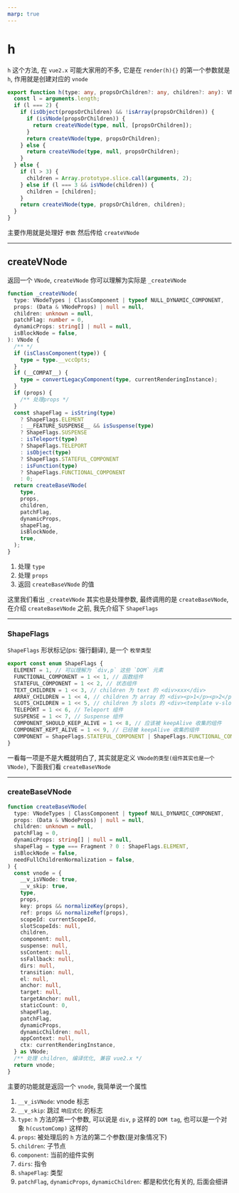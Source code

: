 ```yaml
---
marp: true
---
```


# h

`h` 这个方法, 在 `vue2.x` 可能大家用的不多, 它是在 `render(h){}` 的第一个参数就是 `h`, 作用就是创建对应的 `vnode`

```typescript
export function h(type: any, propsOrChildren?: any, children?: any): VNode {
  const l = arguments.length;
  if (l === 2) {
    if (isObject(propsOrChildren) && !isArray(propsOrChildren)) {
      if (isVNode(propsOrChildren)) {
        return createVNode(type, null, [propsOrChildren]);
      }
      return createVNode(type, propsOrChildren);
    } else {
      return createVNode(type, null, propsOrChildren);
    }
  } else {
    if (l > 3) {
      children = Array.prototype.slice.call(arguments, 2);
    } else if (l === 3 && isVNode(children)) {
      children = [children];
    }
    return createVNode(type, propsOrChildren, children);
  }
}
```

主要作用就是处理好 `参数` 然后传给 `createVNode`

---

## createVNode

返回一个 `VNode`, `createVNode` 你可以理解为实际是 `_createVNode`

```typescript
function _createVNode(
  type: VNodeTypes | ClassComponent | typeof NULL_DYNAMIC_COMPONENT,
  props: (Data & VNodeProps) | null = null,
  children: unknown = null,
  patchFlag: number = 0,
  dynamicProps: string[] | null = null,
  isBlockNode = false,
): VNode {
  /** */
  if (isClassComponent(type)) {
    type = type.__vccOpts;
  }
  if (__COMPAT__) {
    type = convertLegacyComponent(type, currentRenderingInstance);
  }
  if (props) {
    /** 处理props */
  }
  const shapeFlag = isString(type)
    ? ShapeFlags.ELEMENT
    : __FEATURE_SUSPENSE__ && isSuspense(type)
    ? ShapeFlags.SUSPENSE
    : isTeleport(type)
    ? ShapeFlags.TELEPORT
    : isObject(type)
    ? ShapeFlags.STATEFUL_COMPONENT
    : isFunction(type)
    ? ShapeFlags.FUNCTIONAL_COMPONENT
    : 0;
  return createBaseVNode(
    type,
    props,
    children,
    patchFlag,
    dynamicProps,
    shapeFlag,
    isBlockNode,
    true,
  );
}
```

1. 处理 `type`
2. 处理 `props`
3. 返回 `createBaseVNode` 的值

这里我们看出 `_createVNode` 其实也是处理参数, 最终调用的是 `createBaseVNode`, 在介绍 `createBaseVNode` 之前, 我先介绍下 `ShapeFlags`

---

### ShapeFlags

`ShapeFlags` 形状标记(ps: 强行翻译), 是一个 `枚举类型`

```typescript
export const enum ShapeFlags {
  ELEMENT = 1, // 可以理解为 `div,p` 这些 `DOM` 元素
  FUNCTIONAL_COMPONENT = 1 << 1, // 函数组件
  STATEFUL_COMPONENT = 1 << 2, // 状态组件
  TEXT_CHILDREN = 1 << 3, // children 为 text 的 <div>xxx</div>
  ARRAY_CHILDREN = 1 << 4, // children 为 array 的 <div><p>1</p><p>2</p></div>
  SLOTS_CHILDREN = 1 << 5, // children 为 slots 的 <div><template v-slots="xxx"></template></div>
  TELEPORT = 1 << 6, // Teleport 组件
  SUSPENSE = 1 << 7, // Suspense 组件
  COMPONENT_SHOULD_KEEP_ALIVE = 1 << 8, // 应该被 keepAlive 收集的组件
  COMPONENT_KEPT_ALIVE = 1 << 9, // 已经被 keepAlive 收集的组件
  COMPONENT = ShapeFlags.STATEFUL_COMPONENT | ShapeFlags.FUNCTIONAL_COMPONENT, // 组件
}
```

一看每一项是不是大概就明白了, 其实就是定义 `VNode的类型(组件其实也是一个 VNode)`, 下面我们看 `createBaseVNode`

---

### createBaseVNode

```typescript
function createBaseVNode(
  type: VNodeTypes | ClassComponent | typeof NULL_DYNAMIC_COMPONENT,
  props: (Data & VNodeProps) | null = null,
  children: unknown = null,
  patchFlag = 0,
  dynamicProps: string[] | null = null,
  shapeFlag = type === Fragment ? 0 : ShapeFlags.ELEMENT,
  isBlockNode = false,
  needFullChildrenNormalization = false,
) {
  const vnode = {
    __v_isVNode: true,
    __v_skip: true,
    type,
    props,
    key: props && normalizeKey(props),
    ref: props && normalizeRef(props),
    scopeId: currentScopeId,
    slotScopeIds: null,
    children,
    component: null,
    suspense: null,
    ssContent: null,
    ssFallback: null,
    dirs: null,
    transition: null,
    el: null,
    anchor: null,
    target: null,
    targetAnchor: null,
    staticCount: 0,
    shapeFlag,
    patchFlag,
    dynamicProps,
    dynamicChildren: null,
    appContext: null,
    ctx: currentRenderingInstance,
  } as VNode;
  /** 处理 children, 编译优化, 兼容 vue2.x */
  return vnode;
}
```

主要的功能就是返回一个 `vnode`, 我简单说一个属性

1. `__v_isVNode`: vnode 标志
2. `__v_skip`: 跳过 `响应式化` 的标志
3. `type`: `h` 方法的第一个参数, 可以说是 `div`, `p` 这样的 `DOM tag`, 也可以是一个对象 `h(customComp)` 这样的
4. `props`: 被处理后的 `h` 方法的第二个参数(是对象情况下)
5. `children`: 子节点
6. `component`: 当前的组件实例
7. `dirs`: 指令
8. `shapeFlag`: 类型
9. `patchFlag`, `dynamicProps`, `dynamicChildren`: 都是和优化有关的, 后面会细讲
